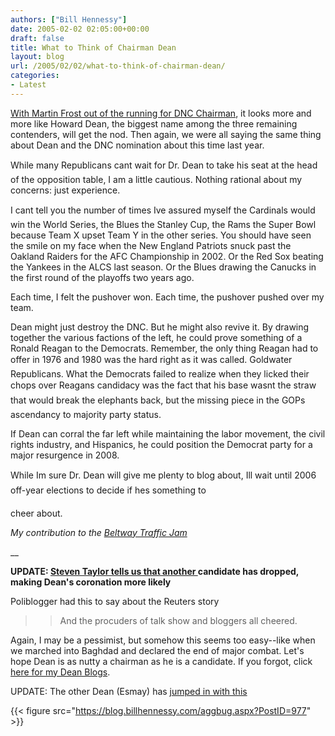 ```yaml
---
authors: ["Bill Hennessy"]
date: 2005-02-02 02:05:00+00:00
draft: false
title: What to Think of Chairman Dean
layout: blog
url: /2005/02/02/what-to-think-of-chairman-dean/
categories:
- Latest
---
```


[With Martin Frost out of the running for DNC Chairman](https://news.yahoo.com/news?tmpl=story&cid=548&u=/ap/20050201/ap_on_el_ge/democrats_chair_14&printer=1), it looks more and more like Howard Dean, the biggest name among the three remaining contenders, will get the nod. Then again, we were all saying the same thing about Dean and the DNC nomination about this time last year.







While many Republicans cant wait for Dr. Dean to take his seat at the head of the opposition table, I am a little cautious. Nothing rational about my concerns: just experience.







I cant tell you the number of times Ive assured myself the Cardinals would win the World Series, the Blues the Stanley Cup, the Rams the Super Bowl because Team X upset Team Y in the other series. You should have seen the smile on my face when the New England Patriots snuck past the Oakland Raiders for the AFC Championship in 2002. Or the Red Sox beating the Yankees in the ALCS last season. Or the Blues drawing the Canucks in the first round of the playoffs two years ago.







Each time, I felt the pushover won. Each time, the pushover pushed over my team.







Dean might just destroy the DNC. But he might also revive it. By drawing together the various factions of the left, he could prove something of a Ronald Reagan to the Democrats. Remember, the only thing Reagan had to offer in 1976 and 1980 was the hard right as it was called. Goldwater Republicans. What the Democrats failed to realize when they licked their chops over Reagans candidacy was the fact that his base wasnt the straw that would break the elephants back, but the missing piece in the GOPs ascendancy to majority party status.







If Dean can corral the far left while maintaining the labor movement, the civil rights industry, and Hispanics, he could position the Democrat party for a major resurgence in 2008.




While Im sure Dr. Dean will give me plenty to blog about, Ill wait until 2006 off-year elections to decide if hes something to 




cheer about.







_My contribution to the [Beltway Traffic Jam](https://www.outsidethebeltway.com/archives/9062)_




__




**UPDATE: [ Steven Taylor tells us that another ](https://www.poliblogger.com/index.php?p=6132)candidate has dropped, making Dean's coronation more likely**




Poliblogger had this to say about the Reuters story




> 

> 
> > 

>> 
>> And the procuders of talk show and bloggers all cheered. 
>> 
>> 

>> 
>> 
> 
> 




Again, I may be a pessimist, but somehow this seems too easy--like when we marched into Baghdad and declared the end of major combat. Let's hope Dean is as nutty a chairman as he is a candidate. If you forgot, click [here for my Dean Blogs](https://blog.billhennessy.com/blogs/hennessys_view/archive/category/1002.aspx).







UPDATE: The other Dean (Esmay) has [jumped in with this](https://www.deanesmay.com/posts/1107562593.shtml)

{{< figure src="https://blog.billhennessy.com/aggbug.aspx?PostID=977" >}}

